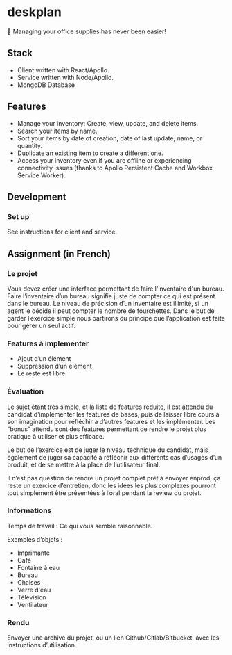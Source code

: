 # deskplan

📎 Managing your office supplies has never been easier!

## Stack

- Client written with React/Apollo.
- Service written with Node/Apollo.
- MongoDB Database

## Features

- Manage your inventory: Create, view, update, and delete items.
- Search your items by name.
- Sort your items by date of creation, date of last update, name, or quantity.
- Duplicate an existing item to create a different one.
- Access your inventory even if you are offline or experiencing connectivity issues (thanks to Apollo Persistent Cache and Workbox Service Worker).

## Development

### Set up

See instructions for client and service.

## Assignment (in French)

### Le projet

Vous devez créer une interface permettant de faire l'inventaire d'un bureau.
Faire l’inventaire d’un bureau signifie juste de compter ce qui est présent dans le bureau.
Le niveau de précision d’un inventaire est illimité, si un agent le décide il peut compter le nombre de fourchettes.
Dans le but de garder l’exercice simple nous partirons du principe que l’application est faite pour gérer un seul actif.

### Features à implementer

- Ajout d’un élément
- Suppression d’un élément
- Le reste est libre

### Évaluation

Le sujet étant très simple, et la liste de features réduite, il est attendu du candidat d’implémenter les features de bases, puis de laisser libre cours à son imagination pour réfléchir à d’autres features et les implémenter. Les “bonus” attendu sont des features permettant de rendre le projet plus pratique à utiliser et plus efficace.

Le but de l’exercice est de juger le niveau technique du candidat, mais également de juger sa capacité à réfléchir aux différents cas d’usages d’un produit, et de se mettre à la place de l’utilisateur final.

Il n’est pas question de rendre un projet complet prêt à envoyer enprod, ça reste un exercice d’entretien, donc les idées les plus complexes pourront tout simplement être présentées à l’oral pendant la review du projet.

### Informations

Temps de travail : Ce qui vous semble raisonnable.

Exemples d’objets :

- Imprimante
- Café
- Fontaine à eau
- Bureau
- Chaises
- Verre d'eau
- Télévision
- Ventilateur

### Rendu

Envoyer une archive du projet, ou un lien Github/Gitlab/Bitbucket, avec les
instructions d’utilisation.
